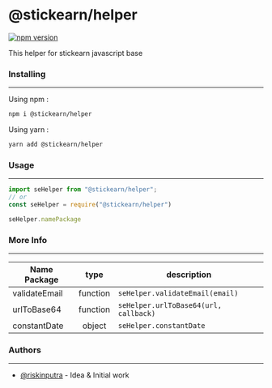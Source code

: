 # @stickearn/helper

[![npm version](https://badge.fury.io/js/%40stickearn%2Fhelper.svg)](https://badge.fury.io/js/%40stickearn%2Fhelper)

This helper for stickearn javascript base

### Installing
___
Using npm :
```bash
npm i @stickearn/helper
```

Using yarn :
```bash
yarn add @stickearn/helper
```

### Usage
___
```javascript
import seHelper from "@stickearn/helper";
// or
const seHelper = require("@stickearn/helper")

seHelper.namePackage
```

### More Info
___
|Name Package|type|description|
|---------|:---------:|---------|
|validateEmail|function|`seHelper.validateEmail(email)`|
|urlToBase64|function|`seHelper.urlToBase64(url, callback)`|
|constantDate|object|`seHelper.constantDate`|

### Authors
___
- [@riskinputra](https://github.com/riskinputra) - Idea & Initial work